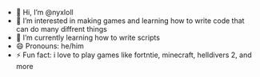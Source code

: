 - 👋 Hi, I’m @nyxloll
- 👀 I’m interested in making games and learning how to write code that can do many diffrent things 
- 🌱 I’m currently learning how to write scripts
- 😄 Pronouns: he/him
- ⚡ Fun fact: i love to play games like fortntie, minecraft, helldivers 2, and more

<!---
nyxloll/nyxloll is a ✨ special ✨ repository because its `README.md` (this file) appears on your GitHub profile.
You can click the Preview link to take a look at your changes.
--->
